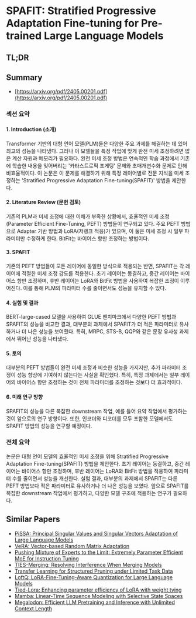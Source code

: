 # SPAFIT: Stratified Progressive Adaptation Fine-tuning for Pre-trained Large Language Models
## TL;DR
## Summary
- [https://arxiv.org/pdf/2405.00201.pdf](https://arxiv.org/pdf/2405.00201.pdf)

### 섹션 요약

#### 1. Introduction (소개)
Transformer 기반의 대형 언어 모델(PLM)들은 다양한 주요 과제를 해결하는 데 있어 최고의 성능을 나타냈다. 그러나 이 모델들을 특정 작업에 맞게 완전 미세 조정하려면 많은 계산 자원과 메모리가 필요하다. 완전 미세 조정 방법은 연속적인 학습 과정에서 기존에 학습한 내용을 잊어버리는 '카타스트로픽 포게팅' 문제와 초매개변수화 문제로 인해 비효율적이다. 이 논문은 이 문제를 해결하기 위해 특정 레이어별로 전문 지식을 미세 조정하는 'Stratified Progressive Adaptation Fine-tuning(SPAFIT)' 방법을 제안한다.

#### 2. Literature Review (문헌 검토)
기존의 PLM과 미세 조정에 대한 이해가 부족한 상황에서, 효율적인 미세 조정(Parameter Efficient Fine-Tuning, PEFT) 방법들이 연구되고 있다. 주요 PEFT 방법으로 Adapter 기반 방법과 LoRA(저랭크 적응)가 있으며, 이 둘은 미세 조정 시 일부 파라미터만 수정하게 한다. BitFit는 바이어스 항만 조정하는 방법이다.

#### 3. SPAFIT
기존의 PEFT 방법들이 모든 레이어에 동일한 방식으로 적용되는 반면, SPAFIT는 각 레이어에 적절한 미세 조정 강도를 적용한다. 초기 레이어는 동결하고, 중간 레이어는 바이어스 항만 조정하며, 후반 레이어는 LoRA와 BitFit 방법을 사용하여 복잡한 조정이 이루어진다. 이를 통해 PLM의 파라미터 수를 줄이면서도 성능을 유지할 수 있다.

#### 4. 실험 및 결과
BERT-large-cased 모델을 사용하여 GLUE 벤치마크에서 다양한 PEFT 방법과 SPAFIT의 성능을 비교한 결과, 대부분의 과제에서 SPAFIT가 더 적은 파라미터로 유사하거나 더 나은 성능을 보여줬다. 특히, MRPC, STS-B, QQP와 같은 문장 유사성 과제에서 뛰어난 성능을 나타냈다.

#### 5. 토의
대부분의 PEFT 방법들이 완전 미세 조정과 비슷한 성능을 가지지만, 추가 파라미터 조정이 성능 향상에 기여하지 않는다는 사실을 확인했다. 특히, 특정 과제에서는 일부 레이어의 바이어스 항만 조정하는 것이 전체 파라미터를 조정하는 것보다 더 효과적이다.

#### 6. 미래 연구 방향
SPAFIT의 성능을 다른 복잡한 downstream 작업, 예를 들어 요약 작업에서 평가하는 것이 앞으로의 연구 방향이다. 또한, 인코더와 디코더를 모두 포함한 모델에서도 SPAFIT 방법의 성능을 연구할 예정이다.

### 전체 요약
논문은 대형 언어 모델의 효율적인 미세 조정을 위해 Stratified Progressive Adaptation Fine-tuning(SPAFIT) 방법을 제안한다. 초기 레이어는 동결하고, 중간 레이어는 바이어스 항만 조정하며, 후반 레이어는 LoRA와 BitFit 방법을 적용하여 파라미터 수를 줄이면서 성능을 개선한다. 실험 결과, 대부분의 과제에서 SPAFIT는 다른 PEFT 방법보다 적은 파라미터로 유사하거나 더 나은 성능을 보였다. 앞으로 SPAFIT를 복잡한 downstream 작업에서 평가하고, 다양한 모델 구조에 적용하는 연구가 필요하다.



## Similar Papers
- [PiSSA: Principal Singular Values and Singular Vectors Adaptation of Large Language Models](2404.02948.md)
- [VeRA: Vector-based Random Matrix Adaptation](2310.11454.md)
- [Pushing Mixture of Experts to the Limit: Extremely Parameter Efficient MoE for Instruction Tuning](2309.05444.md)
- [TIES-Merging: Resolving Interference When Merging Models](2306.01708.md)
- [Transfer Learning for Structured Pruning under Limited Task Data](2311.06382.md)
- [LoftQ: LoRA-Fine-Tuning-Aware Quantization for Large Language Models](2310.08659.md)
- [Tied-Lora: Enhancing parameter efficiency of LoRA with weight tying](2311.09578.md)
- [Mamba: Linear-Time Sequence Modeling with Selective State Spaces](2312.00752.md)
- [Megalodon: Efficient LLM Pretraining and Inference with Unlimited Context Length](2404.08801.md)

